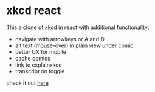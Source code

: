 # xkcd react
This a clone of xkcd in react with additional functionality:
* navigate with arrowkeys or A and D
* alt text (mouse-over) in plain view under comic
* better UX for mobile
* cache comics
* link to explainxkcd
* transcript on toggle

check it out [here](http://github.com/mirec.mrozek/)
